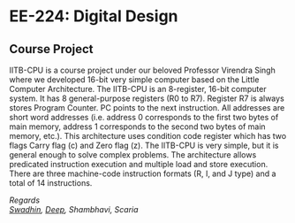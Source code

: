 # EE-224: Digital Design
## Course Project
IITB-CPU is a course project under our beloved Professor Virendra Singh where we developed 16-bit very simple computer based on the Little 
Computer Architecture. The IITB-CPU is an 8-register, 16-bit computer system. It has 8 general-purpose 
registers (R0 to R7). Register R7 is always stores Program Counter. PC points to the next instruction. All 
addresses are short word addresses (i.e. address 0 corresponds to the first two bytes of main memory, 
address 1 corresponds to the second two bytes of main memory, etc.). This architecture uses condition 
code register which has two flags Carry flag (c) and Zero flag (z). The IITB-CPU is very simple, but it is 
general enough to solve complex problems. The architecture allows predicated instruction execution 
and multiple load and store execution. There are three machine-code instruction formats (R, I, and J
type) and a total of 14 instructions. 

_Regards_ </br>
_[Swadhin](https://github.com/Swadine), [Deep](https://github.com/deepboliya), Shambhavi, Scaria_

